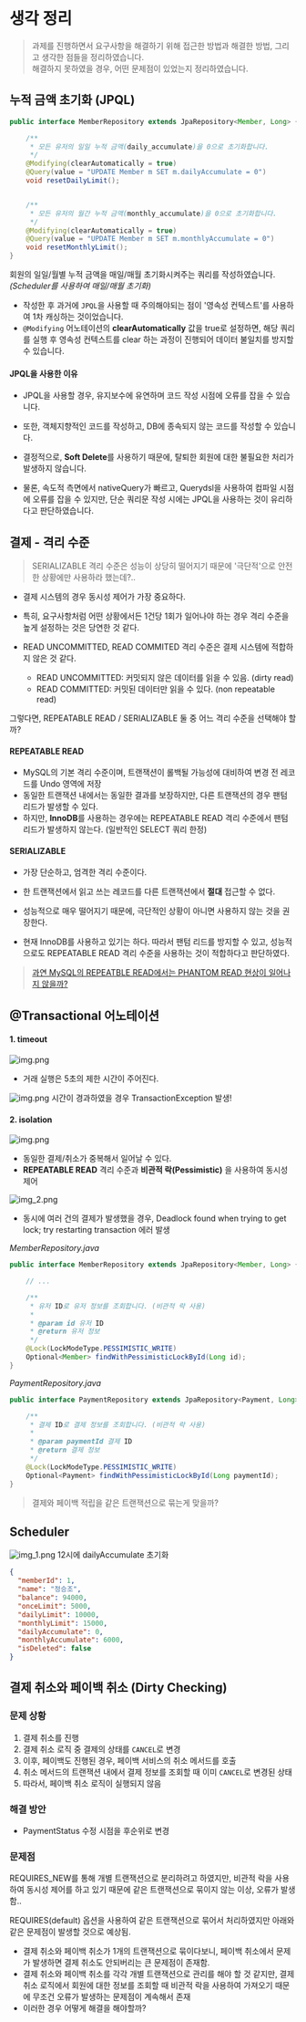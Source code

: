 # 생각 정리

> 과제를 진행하면서 요구사항을 해결하기 위해 접근한 방법과 해결한 방법, 그리고 생각한 점들을 정리하였습니다.  
> 해결하지 못하였을 경우, 어떤 문제점이 있었는지 정리하였습니다.

## 누적 금액 초기화 (JPQL)

```java
public interface MemberRepository extends JpaRepository<Member, Long> {

    /**
     * 모든 유저의 일일 누적 금액(daily_accumulate)을 0으로 초기화합니다.
     */
    @Modifying(clearAutomatically = true)
    @Query(value = "UPDATE Member m SET m.dailyAccumulate = 0")
    void resetDailyLimit();


    /**
     * 모든 유저의 월간 누적 금액(monthly_accumulate)을 0으로 초기화합니다.
     */
    @Modifying(clearAutomatically = true)
    @Query(value = "UPDATE Member m SET m.monthlyAccumulate = 0")
    void resetMonthlyLimit();
}
```

회원의 일일/월별 누적 금액을 매일/매월 초기화시켜주는 쿼리를 작성하였습니다. _(Scheduler를 사용하여 매일/매월 초기화)_

- 작성한 후 과거에 `JPQL`을 사용할 때 주의해야되는 점이 '영속성 컨텍스트'를 사용하여 1차 캐싱하는 것이었습니다.
- `@Modifying` 어노테이션의 **clearAutomatically** 값을 true로 설정하면, 해당 쿼리를 실행 후 영속성 컨텍스트를 clear 하는 과정이 진행되어 데이터 불일치를 방지할 수 있습니다.

#### JPQL을 사용한 이유

- JPQL을 사용할 경우, 유지보수에 유연하며 코드 작성 시점에 오류를 잡을 수 있습니다.
- 또한, 객체지향적인 코드를 작성하고, DB에 종속되지 않는 코드를 작성할 수 있습니다.
- 결정적으로, **Soft Delete**를 사용하기 때문에, 탈퇴한 회원에 대한 불필요한 처리가 발생하지 않습니다.

- 물론, 속도적 측면에서 nativeQuery가 빠르고, Querydsl을 사용하여 컴파일 시점에 오류를 잡을 수 있지만, 단순 쿼리문 작성 시에는 JPQL을 사용하는 것이 유리하다고 판단하였습니다.

## 결제 - 격리 수준

> SERIALIZABLE 격리 수준은 성능이 상당히 떨어지기 때문에 '극단적'으로 안전한 상황에만 사용하라 했는데?..

- 결제 시스템의 경우 동시성 제어가 가장 중요하다.
- 특히, 요구사항처럼 어떤 상황에서든 1건당 1회가 일어나야 하는 경우 격리 수준을 높게 설정하는 것은 당연한 것 같다.

- READ UNCOMMITTED, READ COMMITED 격리 수준은 결제 시스템에 적합하지 않은 것 같다.
    - READ UNCOMMITTED: 커밋되지 않은 데이터를 읽을 수 있음. (dirty read)
    - READ COMMITTED: 커밋된 데이터만 읽을 수 있다. (non repeatable read)

그렇다면, REPEATABLE READ / SERIALIZABLE 둘 중 어느 격리 수준을 선택해야 할까?

#### REPEATABLE READ

- MySQL의 기본 격리 수준이며, 트랜잭션이 롤백될 가능성에 대비하여 변경 전 레코드를 Undo 영역에 저장
- 동일한 트랜잭션 내에서는 동일한 결과를 보장하지만, 다른 트랜잭션의 경우 팬텀 리드가 발생할 수 있다.
- 하지만, **InnoDB**를 사용하는 경우에는 REPEATABLE READ 격리 수준에서 팬텀 리드가 발생하지 않는다. (일반적인 SELECT 쿼리 한정)

#### SERIALIZABLE

- 가장 단순하고, 엄격한 격리 수준이다.
- 한 트랜잭션에서 읽고 쓰는 레코드를 다른 트랜잭션에서 **절대** 접근할 수 없다.
- 성능적으로 매우 떨어지기 때문에, 극단적인 상황이 아니면 사용하지 않는 것을 권장한다.

- 현재 InnoDB를 사용하고 있기는 하다. 따라서 팬텀 리드를 방지할 수 있고, 성능적으로도 REPEATABLE READ 격리 수준을 사용하는 것이 적합하다고 판단하였다.

> [과연 MySQL의 REPEATBLE READ에서는 PHANTOM READ 현상이 일어나지 않을까?](https://parkmuhyeun.github.io/woowacourse/2023-11-28-Repeatable-Read/)

## @Transactional 어노테이션

#### 1. timeout

![img.png](img/timeout.png)

- 거래 실행은 5초의 제한 시간이 주어진다.

![img.png](img/timeout2.png)
시간이 경과하였을 경우 TransactionException 발생!

#### 2. isolation

![img.png](img/isolation.png)

- 동일한 결제/취소가 중복해서 일어날 수 있다.
- **REPEATABLE READ** 격리 수준과 **비관적 락(Pessimistic)** 을 사용하여 동시성 제어

![img_2.png](img/isolation2.png)

- 동시에 여러 건의 결제가 발생했을 경우, Deadlock found when trying to get lock; try restarting transaction 에러 발생

_MemberRepository.java_

```java
public interface MemberRepository extends JpaRepository<Member, Long> {

    // ...

    /**
     * 유저 ID로 유저 정보를 조회합니다. (비관적 락 사용)
     *
     * @param id 유저 ID
     * @return 유저 정보
     */
    @Lock(LockModeType.PESSIMISTIC_WRITE)
    Optional<Member> findWithPessimisticLockById(Long id);
}
```

_PaymentRepository.java_

```java
public interface PaymentRepository extends JpaRepository<Payment, Long> {

    /**
     * 결제 ID로 결제 정보를 조회합니다. (비관적 락 사용)
     *
     * @param paymentId 결제 ID
     * @return 결제 정보
     */
    @Lock(LockModeType.PESSIMISTIC_WRITE)
    Optional<Payment> findWithPessimisticLockById(Long paymentId);
}

```

> 결제와 페이백 적립을 같은 트랜잭션으로 묶는게 맞을까?

## Scheduler

![img_1.png](img/daily_scheduler.png)
12시에 dailyAccumulate 초기화

```json
{
  "memberId": 1,
  "name": "정승조",
  "balance": 94000,
  "onceLimit": 5000,
  "dailyLimit": 10000,
  "monthlyLimit": 15000,
  "dailyAccumulate": 0,
  "monthlyAccumulate": 6000,
  "isDeleted": false
}
```

## 결제 취소와 페이백 취소 (Dirty Checking)

### 문제 상황

1. 결제 취소를 진행
2. 결제 취소 로직 중 결제의 상태를 `CANCEL`로 변경
3. 이후, 페이백도 진행된 경우, 페이백 서비스의 취소 메서드를 호출
4. 취소 메서드의 트랜잭션 내에서 결제 정보를 조회할 때 이미 `CANCEL`로 변경된 상태
5. 따라서, 페이백 취소 로직이 실행되지 않음

### 해결 방안

- PaymentStatus 수정 시점을 후순위로 변경

### 문제점

REQUIRES_NEW를 통해 개별 트랜잭션으로 분리하려고 하였지만, 비관적 락을 사용하여 동시성 제어를 하고 있기 때문에 같은 트랜잭션으로 묶이지 않는 이상, 오류가 발생함..

REQUIRES(default) 옵션을 사용하여 같은 트랜잭션으로 묶어서 처리하였지만 아래와 같은 문제점이 발생할 것으로 예상됨.

- 결제 취소와 페이백 취소가 1개의 트랜잭션으로 묶이다보니, 페이백 취소에서 문제가 발생하면 결제 취소도 안되버리는 큰 문제점이 존재함.
- 결제 취소와 페이백 취소를 각각 개별 트랜잭션으로 관리를 해야 할 것 같지만, 결제 취소 로직에서 회원에 대한 정보를 조회할 때 비관적 락을 사용하여 가져오기 때문에 무조건 오류가 발생하는 문제점이 계속해서
  존재
- 이러한 경우 어떻게 해결을 해야할까?
